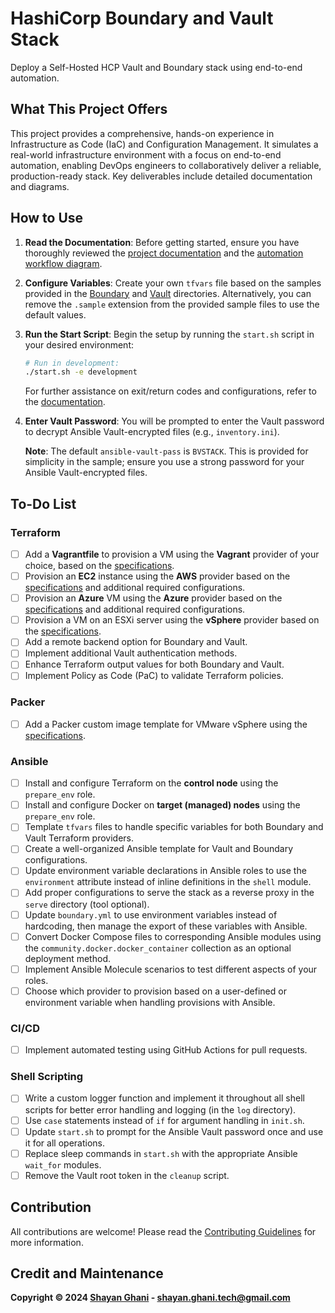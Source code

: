 # HashiCorp Boundary and Vault Stack

Deploy a Self-Hosted HCP Vault and Boundary stack using end-to-end automation.

## What This Project Offers

This project provides a comprehensive, hands-on experience in Infrastructure as Code (IaC) and Configuration Management. It simulates a real-world infrastructure environment with a focus on end-to-end automation, enabling DevOps engineers to collaboratively deliver a reliable, production-ready stack. Key deliverables include detailed documentation and diagrams.

## How to Use

1. **Read the Documentation**: Before getting started, ensure you have thoroughly reviewed the [project documentation](https://devopshobbies.github.io/boundary-vault-stack/) and the [automation workflow diagram](https://linktw.in/nWgoiO).

2. **Configure Variables**: Create your own `tfvars` file based on the samples provided in the [Boundary](./boundary/terraform/terraform.tfvars.sample) and [Vault](./vault/terraform/terraform.tfvars.sample) directories. Alternatively, you can remove the `.sample` extension from the provided sample files to use the default values.

3. **Run the Start Script**: Begin the setup by running the `start.sh` script in your desired environment:
    ```bash
    # Run in development:
    ./start.sh -e development
    ```

    For further assistance on exit/return codes and configurations, refer to the [documentation](https://devopshobbies.github.io/boundary-vault-stack/).

4. **Enter Vault Password**: You will be prompted to enter the Vault password to decrypt Ansible Vault-encrypted files (e.g., `inventory.ini`).

    **Note**: The default `ansible-vault-pass` is `BVSTACK`. This is provided for simplicity in the sample; ensure you use a strong password for your Ansible Vault-encrypted files.

## To-Do List

### Terraform

- [ ] Add a **Vagrantfile** to provision a VM using the **Vagrant** provider of your choice, based on the [specifications](./provision/specs.txt).
- [ ] Provision an **EC2** instance using the **AWS** provider based on the [specifications](./provision/specs.txt) and additional required configurations.
- [ ] Provision an **Azure** VM using the **Azure** provider based on the [specifications](./provision/specs.txt) and additional required configurations.
- [ ] Provision a VM on an ESXi server using the **vSphere** provider based on the [specifications](./provision/specs.txt).
- [ ] Add a remote backend option for Boundary and Vault.
- [ ] Implement additional Vault authentication methods.
- [ ] Enhance Terraform output values for both Boundary and Vault.
- [ ] Implement Policy as Code (PaC) to validate Terraform policies.

### Packer

- [ ] Add a Packer custom image template for VMware vSphere using the [specifications](./provision/specs.txt).

### Ansible

- [ ] Install and configure Terraform on the **control node** using the `prepare_env` role.
- [ ] Install and configure Docker on **target (managed) nodes** using the `prepare_env` role.
- [ ] Template `tfvars` files to handle specific variables for both Boundary and Vault Terraform providers.
- [ ] Create a well-organized Ansible template for Vault and Boundary configurations.
- [ ] Update environment variable declarations in Ansible roles to use the `environment` attribute instead of inline definitions in the `shell` module.
- [ ] Add proper configurations to serve the stack as a reverse proxy in the `serve` directory (tool optional).
- [ ] Update `boundary.yml` to use environment variables instead of hardcoding, then manage the export of these variables with Ansible.
- [ ] Convert Docker Compose files to corresponding Ansible modules using the `community.docker.docker_container` collection as an optional deployment method.
- [ ] Implement Ansible Molecule scenarios to test different aspects of your roles.
- [ ] Choose which provider to provision based on a user-defined or environment variable when handling provisions with Ansible.

### CI/CD

- [ ] Implement automated testing using GitHub Actions for pull requests.

### Shell Scripting

- [ ] Write a custom logger function and implement it throughout all shell scripts for better error handling and logging (in the `log` directory).
- [ ] Use `case` statements instead of `if` for argument handling in `init.sh`.
- [ ] Update `start.sh` to prompt for the Ansible Vault password once and use it for all operations.
- [ ] Replace sleep commands in `start.sh` with the appropriate Ansible `wait_for` modules.
- [ ] Remove the Vault root token in the `cleanup` script.

## Contribution

All contributions are welcome! Please read the [Contributing Guidelines](./CONTRIBUTING.md) for more information.

## Credit and Maintenance

**Copyright © 2024 [Shayan Ghani](https://github.com/Shayan-Ghani) - shayan.ghani.tech@gmail.com**
